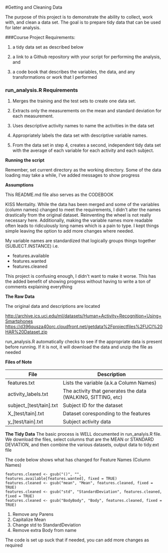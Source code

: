 #Getting and Cleaning Data


The purpose of this project is to demonstrate the  ability to collect, work with, and clean a data set. The goal is to prepare tidy data that can be used for later analysis. 

###Course Project Requirements:

  1. a tidy data set as described below
  
  2. a link to a Github repository with your script for performing the analysis, and 
  
  3. a code book that describes the variables, the data, and any transformations or work that I performed
  

### run_analysis.R Requirements

  1. Merges the training and the test sets to create one data set.
  
  2. Extracts only the measurements on the mean and standard deviation for each measurement. 
  
  3. Uses descriptive activity names to name the activities in the data set
  
  4. Appropriately labels the data set with descriptive variable names. 
  
  5. From the data set in step 4, creates a second, independent tidy data set with the average of each variable for each activity and each subject.
  

**Running the script**

Remember, set current directory as the working directory.
Some of the data loading may take a while, I've added messages to show progress
  
    
**Assumptions**
  
  This README.md file also serves as the CODEBOOK

  KISS Mentality. While the data has been merged and some of the variables (column names) changed to meet the requirements, I didn't alter the 
  names drastically from the original dataset. Reinventing the wheel is not really necessary here. Additionally, making the variable
  names more readable often leads to ridiculously long names which is a pain to type. I kept things simple leaving the option to add more
  changes where needed.
  
  My variable names are standardized that logically groups things together (SUBJECT.INSTANCE) i.e.
  
   * features.available
   * features.wanted
   * features.cleaned
  
   This project is confusing enough, I didn't want to make it worse.
   This has the added benefit of showing progress without having to write a ton of comments explaining everything

**The Raw Data**

The original data and descriptions are located

  http://archive.ics.uci.edu/ml/datasets/Human+Activity+Recognition+Using+Smartphones 
  https://d396qusza40orc.cloudfront.net/getdata%2Fprojectfiles%2FUCI%20HAR%20Dataset.zip 
  
run_analysis.R automatically checks to see if the appropriate data is present before running. 
If it is not, it will download the data and unzip the file as needed

**Files of Note**

File                    | Description
-------------           | -------------
features.txt            | Lists the variable (a.k.a Column Names)
activity_labels.txt     | The activity that generates the data (WALKING, SITTING, etc)
subject_[test/tain].txt | Subject ID for the dataset
X_[test/tain].txt       | Dataset coresponding to the features
y_[test/tain].txt       | Subject activity data



**The Tidy Data**
The basic process is WELL documented in run_analyis.R file. We download the files, select 
columns that are the MEAN or STANDARD DEVIATION, and then combine the various datasets, output data to tidy.ext file

The code below shows what has changed for Feature Names (Column Names)


````
features.cleaned <- gsub("()", "", features.available[features.wanted], fixed = TRUE)
features.cleaned <- gsub("mean", "Mean", features.cleaned, fixed = TRUE)
features.cleaned <- gsub("std", "StandardDeviation", features.cleaned, fixed = TRUE)
features.cleaned <- gsub("BodyBody", "Body", features.cleaned, fixed = TRUE)
````

1. Remove any Parens 
2. Capitalize Mean 
3. Change std to StandardDeviation 
4. Remove extra Body from name

The code is set up suck that if needed, you can add more changes as required


